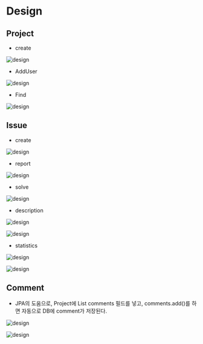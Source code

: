 #   Design
##  Project
+   create

![design](./resources/create_project.jpg)


+ AddUser

![design](./resources/addUserToProject.png)


+ Find

![design](./resources/find_issue.png)


##  Issue
+   create

![design](./resources/report_issue.jpg)

+  report

![design](./resources/addIssue.png)

+  solve

![design](./resources/issueSolved.png)

+  description

![design](./resources/Issue_description_SSD.png)

![design](./resources/Issue_description.png)

+ statistics

![design](./resources/Issue_staticstics_SSD.png)

![design](./resources/Issue_statistics.png)

##  Comment
+   JPA의 도움으로, Project에 List<Comment> comments 필드를 넣고, comments.add()를 하면 자동으로 DB에 comment가 저장된다.

![design](./resources/Comment_SSD.png)

![design](./resources/Comment.png)
